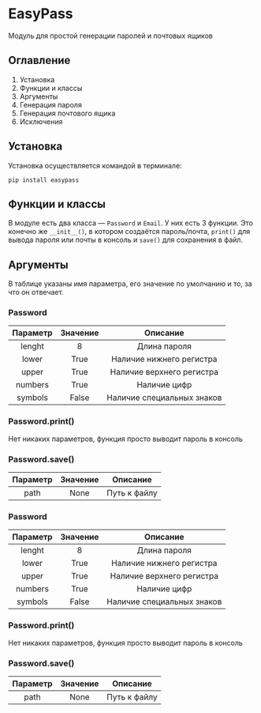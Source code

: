 # EasyPass
Модуль для простой генерации паролей и почтовых ящиков
## Оглавление
1. Установка
2. Функции и классы
  3. Аргументы
4. Генерация пароля
5. Генерация почтового ящика
6. Исключения
## Установка
Установка осуществляется командой в терминале:
```
pip install easypass
```
## Функции и классы
В модуле есть два класса — ```Password``` и ```Email```. У них есть 3 функции. Это конечно же ```__init__()```, в котором создаётся пароль/почта, ```print()``` для вывода пароля или почты в консоль и  ```save()``` для сохранения в файл.
## Аргументы
В таблице указаны имя параметра, его значение по умолчанию и то, за что он отвечает.

### Password
| Параметр | Значение | Описание |
|:----------------:|:---------:|:----------------:|
| lenght | 8 | Длина пароля |
| lower | True | Наличие нижнего регистра |
| upper | True | Наличие верхнего регистра |
| numbers | True | Наличие цифр |
| symbols | False | Наличие специальных знаков |
### Password.print()
Нет никаких параметров, функция просто выводит пароль в консоль
### Password.save()
| Параметр | Значение | Описание |
|:----------------:|:---------:|:----------------:|
| path | None | Путь к файлу |

### Password
| Параметр | Значение | Описание |
|:----------------:|:---------:|:----------------:|
| lenght | 8 | Длина пароля |
| lower | True | Наличие нижнего регистра |
| upper | True | Наличие верхнего регистра |
| numbers | True | Наличие цифр |
| symbols | False | Наличие специальных знаков |
### Password.print()
Нет никаких параметров, функция просто выводит пароль в консоль
### Password.save()
| Параметр | Значение | Описание |
|:----------------:|:---------:|:----------------:|
| path | None | Путь к файлу |
